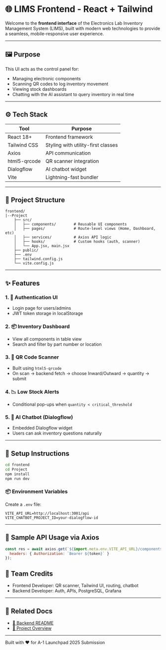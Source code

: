 # 🌐 LIMS Frontend - React + Tailwind

Welcome to the **frontend interface** of the Electronics Lab Inventory Management System (LIMS), built with modern web technologies to provide a seamless, mobile-responsive user experience.

---

## 🖼️ Purpose
This UI acts as the control panel for:
- Managing electronic components
- Scanning QR codes to log inventory movement
- Viewing stock dashboards
- Chatting with the AI assistant to query inventory in real time

---

## ⚙️ Tech Stack

| Tool            | Purpose                          |
|------------------|----------------------------------|
| React 18+        | Frontend framework               |
| Tailwind CSS     | Styling with utility-first classes|
| Axios            | API communication                |
| html5-qrcode     | QR scanner integration           |
| Dialogflow       | AI chatbot widget                |
| Vite             | Lightning-fast bundler           |

---

## 📁 Project Structure
```
frontend/
|--Project
    ├── src/
    │   ├── components/        # Reusable UI components
    │   ├── pages/             # Route-level views (Home, Dashboard, etc)
    │   ├── services/          # Axios API logic
    │   ├── hooks/             # Custom hooks (auth, scanner)
    │   └── App.jsx, main.jsx
    ├── public/
    ├── .env
    ├── tailwind.config.js
    └── vite.config.js
```

---

## ✨ Features

### 1. 🧾 Authentication UI
- Login page for users/admins
- JWT token storage in localStorage

### 2. 📦 Inventory Dashboard
- View all components in table view
- Search and filter by part number or location

### 3. 📲 QR Code Scanner
- Built using `html5-qrcode`
- On scan → backend fetch → choose Inward/Outward → quantity → submit

### 4. 📉 Low Stock Alerts
- Conditional pop-ups when `quantity < critical_threshold`

### 5. 💬 AI Chatbot (Dialogflow)
- Embedded Dialogflow widget
- Users can ask inventory questions naturally

---

## 🔧 Setup Instructions
```bash
cd frontend
cd Project
npm install
npm run dev
```

### 📦 Environment Variables
Create a `.env` file:
```
VITE_API_URL=http://localhost:3001/api
VITE_CHATBOT_PROJECT_ID=your-dialogflow-id
```

---

## 🧪 Sample API Usage via Axios
```js
const res = await axios.get(`${import.meta.env.VITE_API_URL}/components`, {
  headers: { Authorization: `Bearer ${token}` }
});
```



## 🤝 Team Credits
- Frontend Developer: QR scanner, Tailwind UI, routing, chatbot
- Backend Developer: Auth, APIs, PostgreSQL, Grafana

---

## 🔗 Related Docs
- [📘 Backend README](../server/README.md)
- [📘 Project Overview](../README_Project_Overview.md)

---

Built with ❤️ for A-1 Launchpad 2025 Submission
